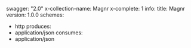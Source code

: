 swagger: "2.0"
x-collection-name: Magnr
x-complete: 1
info:
  title: Magnr
  version: 1.0.0
schemes:
- http
produces:
- application/json
consumes:
- application/json